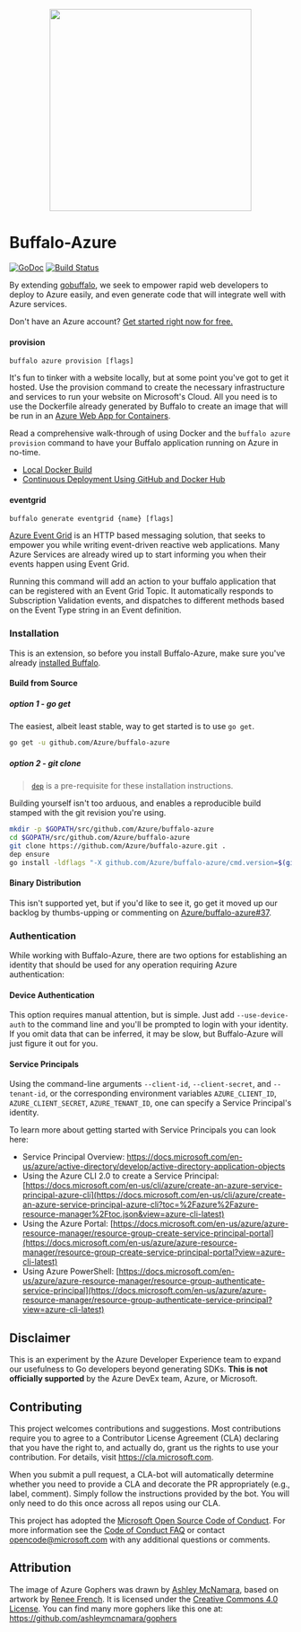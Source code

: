<p align="center"><a href="https://aka.ms/buffalo-free-account"><img src="https://raw.githubusercontent.com/ashleymcnamara/gophers/296b4d47f5313822b348e442837ca2d32a7704a3/Azure_Gophers.png" width="360"></a>
</p>

# Buffalo-Azure

[![GoDoc](https://godoc.org/github.com/Azure/buffalo-azure?status.svg)](https://godoc.org/github.com/Azure/buffalo-azure) [![Build Status](https://travis-ci.org/Azure/buffalo-azure.svg?branch=master)](https://travis-ci.org/Azure/buffalo-azure)

By extending [gobuffalo](https://gobuffalo.io), we seek to empower rapid web developers to deploy to Azure easily, and 
even generate code that will integrate well with Azure services.

Don't have an Azure account? [Get started right now for free.](https://aka.ms/buffalo-free-account)

#### provision

`buffalo azure provision [flags]`

It's fun to tinker with a website locally, but at some point you've got to get it hosted. Use the provision command to 
create the necessary infrastructure and services to run your website on Microsoft's Cloud. All you need is to use the 
Dockerfile already generated by Buffalo to create an image that will be run in an [Azure Web App for Containers](https://azure.microsoft.com/en-us/services/app-service/containers/).

Read a comprehensive walk-through of using Docker and the `buffalo azure provision` command to have your Buffalo
application running on Azure in no-time.
- [Local Docker Build](./documentation/deployment/Deployment.LocalDockerBuild.md)
- [Continuous Deployment Using GitHub and Docker Hub](./documentation/deployment/Deployment.DockerHubCloudBuild.md)

#### eventgrid

`buffalo generate eventgrid {name} [flags]`

[Azure Event Grid](https://docs.microsoft.com/en-us/azure/event-grid/overview) is an HTTP based messaging solution, that
seeks to empower you while writing event-driven reactive web applications. Many Azure Services are already wired up to 
start informing you when their events happen using Event Grid.

Running this command will add an action to your buffalo application that can be registered with an Event Grid Topic. It 
automatically responds to Subscription Validation events, and dispatches to different methods based on the Event Type 
string in an Event definition.

### Installation

This is an extension, so before you install Buffalo-Azure, make sure you've already [installed Buffalo](https://gobuffalo.io/en/docs/installation).

#### Build from Source
##### option 1 - go get  

The easiest, albeit least stable, way to get started is to use `go get`.
``` bash
go get -u github.com/Azure/buffalo-azure
```

##### option 2 - git clone

> [`dep`](https://github.com/golang/dep) is a pre-requisite for these installation instructions.

Building yourself isn't too arduous, and enables a reproducible build stamped with the git revision you're using.

``` bash
mkdir -p $GOPATH/src/github.com/Azure/buffalo-azure
cd $GOPATH/src/github.com/Azure/buffalo-azure
git clone https://github.com/Azure/buffalo-azure.git .
dep ensure
go install -ldflags "-X github.com/Azure/buffalo-azure/cmd.version=$(git rev-parse HEAD)"
``` 

#### Binary Distribution

This isn't supported yet, but if you'd like to see it, go get it moved up our backlog by thumbs-upping or commenting on [Azure/buffalo-azure#37](https://github.com/Azure/buffalo-azure/issues/37).

### Authentication

While working with Buffalo-Azure, there are two options for establishing an identity that should be used for any 
operation requiring Azure authentication:

#### Device Authentication

This option requires manual attention, but is simple. Just add `--use-device-auth` to the command line and you'll be 
prompted to login with your identity. If you omit data that can be inferred, it may be slow, but Buffalo-Azure will just
figure it out for you.

#### Service Principals

Using the command-line arguments `--client-id`, `--client-secret`, and `--tenant-id`, or the corresponding environment 
variables `AZURE_CLIENT_ID`, `AZURE_CLIENT_SECRET`, `AZURE_TENANT_ID`, one can specify a Service Principal's identity. 

To learn more about getting started with Service Principals you can look here:
- Service Principal Overview: https://docs.microsoft.com/en-us/azure/active-directory/develop/active-directory-application-objects
- Using the Azure CLI 2.0 to create a Service Principal: [https://docs.microsoft.com/en-us/cli/azure/create-an-azure-service-principal-azure-cli](https://docs.microsoft.com/en-us/cli/azure/create-an-azure-service-principal-azure-cli?toc=%2Fazure%2Fazure-resource-manager%2Ftoc.json&view=azure-cli-latest)
- Using the Azure Portal: [https://docs.microsoft.com/en-us/azure/azure-resource-manager/resource-group-create-service-principal-portal](https://docs.microsoft.com/en-us/azure/azure-resource-manager/resource-group-create-service-principal-portal?view=azure-cli-latest)
- Using Azure PowerShell: [https://docs.microsoft.com/en-us/azure/azure-resource-manager/resource-group-authenticate-service-principal](https://docs.microsoft.com/en-us/azure/azure-resource-manager/resource-group-authenticate-service-principal?view=azure-cli-latest)

## Disclaimer
This is an experiment by the Azure Developer Experience team to expand our usefulness to Go developers beyond generating 
SDKs. **This is not officially supported** by the Azure DevEx team, Azure, or Microsoft.


## Contributing

This project welcomes contributions and suggestions.  Most contributions require you to agree to a Contributor License
Agreement (CLA) declaring that you have the right to, and actually do, grant us the rights to use your contribution. For
details, visit https://cla.microsoft.com.

When you submit a pull request, a CLA-bot will automatically determine whether you need to provide a CLA and decorate 
the PR appropriately (e.g., label, comment). Simply follow the instructions provided by the bot. You will only need to 
do this once across all repos using our CLA.

This project has adopted the [Microsoft Open Source Code of Conduct](https://opensource.microsoft.com/codeofconduct/). 
For more information see the [Code of Conduct FAQ](https://opensource.microsoft.com/codeofconduct/faq/) or contact 
[opencode@microsoft.com](mailto:opencode@microsoft.com) with any additional questions or comments.

## Attribution
The image of Azure Gophers was drawn by [Ashley McNamara](https://medium.com/@ashleymcnamara), based on artwork by [Renee French](https://reneefrench.blogspot.com). It is licensed under the [Creative Commons 4.0 License](https://creativecommons.org/licenses/by-nc-sa/4.0/). You can find many more gophers like this one at: https://github.com/ashleymcnamara/gophers
